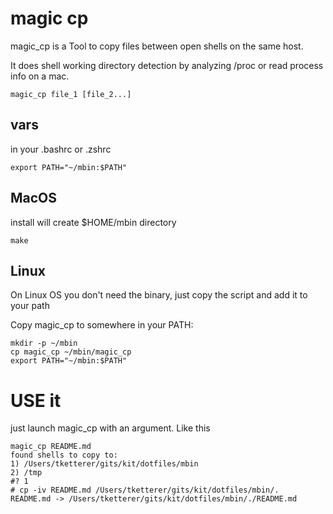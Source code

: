 # magic cp
magic_cp is a Tool to copy files between open shells on the same host.

It does shell working directory detection by analyzing /proc or read process info on a mac.

	magic_cp file_1 [file_2...]

## vars
in your .bashrc or .zshrc

	export PATH="~/mbin:$PATH"

## MacOS
install will create $HOME/mbin directory

	make

## Linux
On Linux OS you don't need the binary, just copy the script and add it to your path

Copy magic_cp to somewhere in your PATH:

	mkdir -p ~/mbin
	cp magic_cp ~/mbin/magic_cp
	export PATH="~/mbin:$PATH"

# USE it
just launch magic_cp with an argument. Like this

	magic_cp README.md 
	found shells to copy to:
	1) /Users/tketterer/gits/kit/dotfiles/mbin
	2) /tmp
	#? 1
	# cp -iv README.md /Users/tketterer/gits/kit/dotfiles/mbin/.
	README.md -> /Users/tketterer/gits/kit/dotfiles/mbin/./README.md
